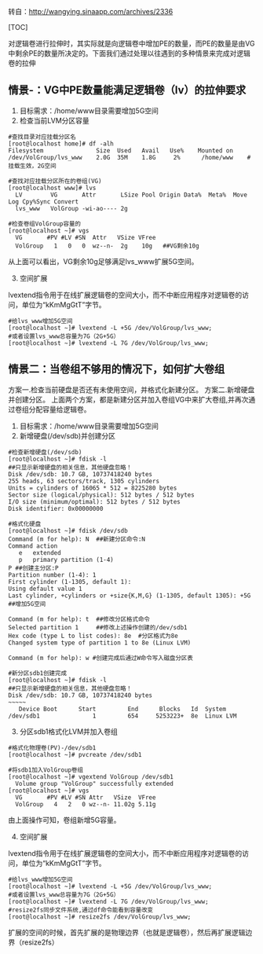 转自：http://wangying.sinaapp.com/archives/2336

[TOC]





对逻辑卷进行拉伸时，其实际就是向逻辑卷中增加PE的数量，而PE的数量是由VG中剩余PE的数量所决定的。下面我们通过处理以往遇到的多种情景来完成对逻辑卷的拉伸 



## 情景-：VG中PE数量能满足逻辑卷（lv）的拉伸要求

1. 目标需求：/home/www目录需要增加5G空间
2. 检查当前LVM分区容量

```
#查找目录对应挂载分区名
[root@localhost home]# df -alh
Filesystem               Size  Used   Avail   Use%    Mounted on
/dev/VolGroup/lvs_www    2.0G  35M    1.8G     2%      /home/www    #挂载生效，2G空间

#查找对应挂载分区所在的卷组(VG)
[root@localhost www]# lvs
  LV        VG       Attr       LSize Pool Origin Data%  Meta%  Move Log Cpy%Sync Convert
  lvs_www   VolGroup -wi-ao---- 2g 

#检查卷组VolGroup容量的
[root@localhost ~]# vgs
  VG       #PV #LV #SN  Attr   VSize VFree
  VolGroup   1   0   0  wz--n-  2g    10g   ##VG剩余10g
```

从上面可以看出，VG剩余10g足够满足lvs_www扩展5G空间。 



3. 空间扩展 

lvextend指令用于在线扩展逻辑卷的空间大小，而不中断应用程序对逻辑卷的访问，单位为“kKmMgGtT”字节。 

```
#给lvs_www增加5G空间
[root@localhost ~]# lvextend -L +5G /dev/VolGroup/lvs_www;
#或者设置lvs_www总容量为7G（2G+5G）
[root@localhost ~]# lvextend -L 7G /dev/VolGroup/lvs_www;
```





## 情景二：当卷组不够用的情况下，如何扩大卷组

方案一.检查当前硬盘是否还有未使用空间，并格式化新建分区。
方案二.新增硬盘并创建分区。
上面两个方案，都是新建分区并加入卷组VG中来扩大卷组,并再次通过卷组分配容量给逻辑卷。

1. 目标需求：/home/www目录需要增加5G空间
2. 新增硬盘(/dev/sdb)并创建分区



```
#检查新增硬盘(/dev/sdb)
[root@localhost ~]# fdisk -l
##只显示新增硬盘的相关信息，其他硬盘忽略！
Disk /dev/sdb: 10.7 GB, 10737418240 bytes
255 heads, 63 sectors/track, 1305 cylinders
Units = cylinders of 16065 * 512 = 8225280 bytes
Sector size (logical/physical): 512 bytes / 512 bytes
I/O size (minimum/optimal): 512 bytes / 512 bytes
Disk identifier: 0x00000000

#格式化硬盘
[root@localhost ~]# fdisk /dev/sdb
Command (m for help): N  ##新建分区命令:N
Command action
   e   extended
   p   primary partition (1-4)
P ##创建主分区:P
Partition number (1-4): 1
First cylinder (1-1305, default 1):
Using default value 1
Last cylinder, +cylinders or +size{K,M,G} (1-1305, default 1305): +5G  ##增加5G空间

Command (m for help): t  ##修改分区格式命令
Selected partition 1     ##修改上述操作创建的/dev/sdb1
Hex code (type L to list codes): 8e  #分区格式为8e
Changed system type of partition 1 to 8e (Linux LVM)

Command (m for help): w #创建完成后通过W命令写入磁盘分区表

#新分区sdb1创建完成
[root@localhost ~]# fdisk -l
##只显示新增硬盘的相关信息，其他硬盘忽略！
Disk /dev/sdb: 10.7 GB, 10737418240 bytes
~~~~~
   Device Boot      Start         End      Blocks   Id  System
/dev/sdb1               1         654     5253223+  8e  Linux LVM
```



3. 分区sdb1格式化LVM并加入卷组 

```
#格式化物理卷(PV)-/dev/sdb1
[root@localhost ~]# pvcreate /dev/sdb1

#将sdb1加入VolGroup卷组
[root@localhost ~]# vgextend VolGroup /dev/sdb1
  Volume group "VolGroup" successfully extended
[root@localhost ~]# vgs
  VG       #PV #LV #SN Attr   VSize  VFree
  VolGroup   4   2   0 wz--n- 11.02g 5.11g
```

由上面操作可知，卷组新增5G容量。 

4. 空间扩展 

lvextend指令用于在线扩展逻辑卷的空间大小，而不中断应用程序对逻辑卷的访问，单位为“kKmMgGtT”字节。 

```
#给lvs_www增加5G空间
[root@localhost ~]# lvextend -L +5G /dev/VolGroup/lvs_www;
#或者设置lvs_www总容量为7G（2G+5G）
[root@localhost ~]# lvextend -L 7G /dev/VolGroup/lvs_www;
#resize2fs同步文件系统,通过df命令能看到容量改变
[root@localhost ~]# resize2fs /dev/VolGroup/lvs_www;
```



扩展的空间的时候，首先扩展的是物理边界（也就是逻辑卷），然后再扩展逻辑边界（resize2fs）



